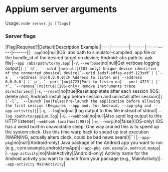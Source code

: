 Appium server arguments
==========

Usage: `node server.js [flags]`

### Server flags

|Flag|Required?|Default|Description|Example||----|---------|-------|-----------|-------||`--app`|no|null|IOS: abs path to simulator-compiled .app file or the bundle_id of the desired target on device; Android: abs path to .apk file|`--app /abs/path/to/my.app`|
|`-V`, `--verbose`|no|null|Get verbose logging output|``|
|`-U`, `--udid`|no|null|(IOS-only) Unique device identifier of the connected physical device|`--udid 1adsf-sdfas-asdf-123sdf`|
|`-a`, `--address`|no|0.0.0.0|IP Address to listen on|`--address 0.0.0.0`|
|`-p`, `--port`|no|4723|Port to listen on|`--port 4723`|
|`-r`, `--remove`|no|true|(IOS-only) Remove Instruments trace directories|``|
|`-s`, `--reset`|no|true|Reset app state after each session (IOS: delete plist; Android: install app before session and uninstall after session)|``|
|`-l`, `--launch`|no|false|Pre-launch the application before allowing the first session (Requires --app and, for Android, --app-pkg and --app-activity)|``|
|`-g`, `--log`|no|null|Log output to this file instead of stdout|`--log /path/to/appium.log`|
|`-G`, `--webhook`|no|null|Also send log output to this HTTP listener|`--webhook localhost:9876`|
|`-w`, `--warp`|no|false|(IOS-only) IOS has a weird built-in unavoidable sleep. One way around this is to speed up the system clock. Use this time warp hack to speed up test execution (WARNING, actually alters clock, could be bad news bears!)|``|
|`--app-pkg`|no|null|(Android-only) Java package of the Android app you want to run (e.g., com.example.android.myApp)|`--app-pkg com.example.android.myApp`|
|`--app-activity`|no|MainActivity|(Android-only) Activity name for the Android activity you want to launch from your package (e.g., MainActivity)|`--app-activity MainActivity`|
